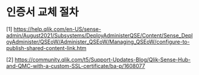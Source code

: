# 인증서 교체 절차

[1] https://help.qlik.com/en-US/sense-admin/August2021/Subsystems/DeployAdministerQSE/Content/Sense_DeployAdminister/QSEoW/Administer_QSEoW/Managing_QSEoW/configure-to-publish-shared-content-link.htm

[2] https://community.qlik.com/t5/Support-Updates-Blog/Qlik-Sense-Hub-and-QMC-with-a-custom-SSL-certificate/ba-p/1608077
